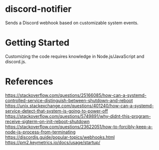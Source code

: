 # discord-notifier

Sends a Discord webhook based on customizable system events.

# Getting Started

Customizing the code requires knowledge in Node.js/JavaScript and discord.js.

# References

https://stackoverflow.com/questions/25166085/how-can-a-systemd-controlled-service-distinguish-between-shutdown-and-reboot  
https://unix.stackexchange.com/questions/401240/how-can-a-systemd-service-detect-that-system-is-going-to-power-off  
https://stackoverflow.com/questions/5749891/why-didnt-this-program-receive-sigterm-on-init-reboot-shutdown  
https://stackoverflow.com/questions/23622051/how-to-forcibly-keep-a-node-js-process-from-terminating  
https://discordjs.guide/popular-topics/webhooks.html  
https://pm2.keymetrics.io/docs/usage/startup/
